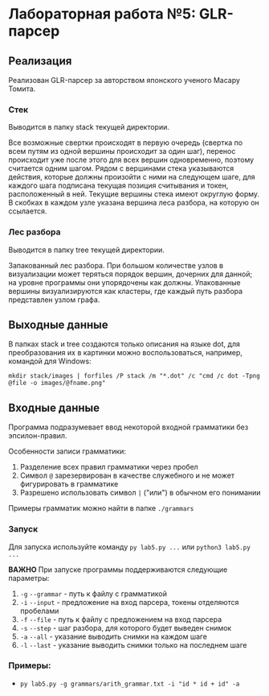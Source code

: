 # Лабораторная работа №5: GLR-парсер

## Реализация

Реализован GLR-парсер за авторством японского ученого Масару Томита. 

### Стек
Выводится в папку stack текущей директории.

Все возможные свертки происходят в первую очередь (свертка по всем путям из одной вершины происходит за один шаг), перенос происходит уже после этого для всех вершин одновременно, поэтому считается одним шагом. Рядом с вершинами стека указываются действия, которые должны произойти с ними на следующем шаге, для каждого шага подписана текущая позиция считывания и токен, расположенный в ней. Текущие вершины стека имеют округлую форму. В скобках в каждом узле указана вершина леса разбора, на которую он ссылается. 

### Лес разбора
Выводится в папку tree текущей директории.

Запакованный лес разбора. При большом количестве узлов в визуализации может теряться порядок вершин, дочерних для данной; на уровне программы они упорядочены как должны. Упакованные вершины визуализируются как кластеры, где каждый путь разбора представлен узлом графа.

## Выходные данные

В папках stack и tree создаются только описания на языке dot, для преобразования их в картинки можно воспользоваться, например, командой для Windows:
```
mkdir stack/images | forfiles /P stack /m "*.dot" /c "cmd /c dot -Tpng @file -o images/@fname.png"
```

## Входные данные

Программа подразумевает ввод некоторой входной грамматики без эпсилон-правил.

Особенности записи грамматики:
1) Разделение всех правил грамматики через пробел
2) Символ `@` зарезервирован в качестве служебного и не может фигурировать в грамматике
3) Разрешено использовать символ `|` ("или") в обычном его понимании

Примеры грамматик можно найти в папке `./grammars`

### Запуск

Для запуска используйте команду `py lab5.py ...` или `python3 lab5.py ...`

**ВАЖНО** При запуске программы поддерживаются следующие параметры:

1) `-g` `--grammar` - путь к файлу с грамматикой
2) `-i` `--input` - предложение на вход парсера, токены отделяются пробелами
3) `-f` `--file` - путь к файлу с предложением на вход парсера
4) `-s` `--step` - шаг разбора, для которого будет выведен снимок
5) `-a` `--all` - указание выводить снимки на каждом шаге
6) `-l` `--last` - указание выводить снимки только на последнем шаге

### Примеры:
- `py lab5.py -g grammars/arith_grammar.txt -i "id * id + id" -a`
